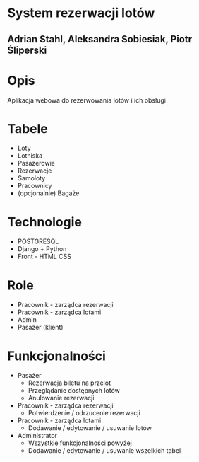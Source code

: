 # System rezerwacji lotów
## Adrian Stahl, Aleksandra Sobiesiak, Piotr Śliperski

# Opis

Aplikacja webowa do rezerwowania lotów i ich obsługi

# Tabele

- Loty
- Lotniska
- Pasażerowie
- Rezerwacje
- Samoloty
- Pracownicy
- (opcjonalnie) Bagaże

# Technologie

- POSTGRESQL
- Django + Python
- Front - HTML CSS

# Role

- Pracownik - zarządca rezerwacji
- Pracownik - zarządca lotami
- Admin
- Pasażer (klient)

# Funkcjonalności

- Pasażer
    - Rezerwacja biletu na przelot
    - Przeglądanie dostępnych lotów
    - Anulowanie rezerwacji
- Pracownik - zarządca rezerwacji
    - Potwierdzenie / odrzucenie rezerwacji
- Pracownik - zarządca lotami
    - Dodawanie / edytowanie / usuwanie lotów
- Administrator
    - Wszystkie funkcjonalności powyżej
    - Dodawanie / edytowanie / usuwanie wszelkich tabel
